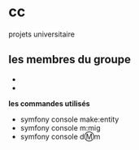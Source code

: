 # cc

projets universitaire 

**les membres du groupe**
-
-
-
 **les commandes utilisés**
- symfony console make:entity 
- symfony console m:mig
- symfony console d:m:m

